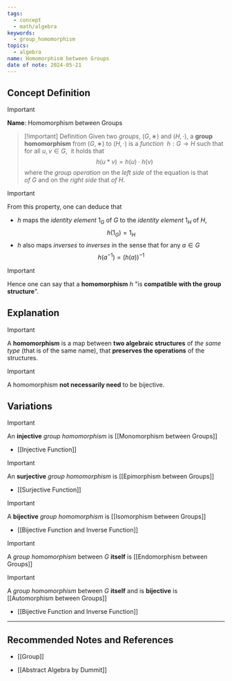 ```yaml
---
tags:
  - concept
  - math/algebra
keywords:
  - group_homomorphism
topics:
  - algebra
name: Homomorphism between Groups
date of note: 2024-05-21
---
```


## Concept Definition

>[!important]
>**Name**: Homomorphism between Groups

>[!important] Definition
>Given two *groups*, $(G,∗)$ and $(H,\cdot)$, a **group homomorphism** from $(G,∗)$ to $(H,\cdot)$ is a *function*  $h: G\to H$ such that for all $u, v \in G$,  it holds that
>$$
>h(u * v) = h(u) \cdot h(v)
>$$
>where the *group operation* on the *left side* of the equation is that *of* $G$ and on the *right side* that *of* $H.$

>[!important]
>From this property, one can deduce that
>- $h$ maps the *identity element* $1_{G}$ of $G$ to the *identity element* $1_{H}$ of $H$,
>  $$
>  h(1_{G}) = 1_{H}
> $$
>- $h$ also maps *inverses* to *inverses* in the sense that for any $a \in G$
>$$
>h(a^{-1}) = (h(a))^{-1}
>$$

>[!important]
>Hence one can say that a **homomorphism** $h$ "is **compatible with the group structure**".

## Explanation

>[!important]
>A **homomorphism** is a map between **two algebraic structures** of *the same type* (that is of the same name), that **preserves the operations** of the structures.

>[!important]
>A homomorphism **not necessarily need** to be bijective.

## Variations

>[!important]
>An **injective** *group homomorphism* is [[Monomorphism between Groups]]

- [[Injective Function]]

>[!important]
>An **surjective** *group homomorphism* is [[Epimorphism between Groups]]

- [[Surjective Function]]

>[!important]
>A **bijective** *group homomorphism* is [[Isomorphism between Groups]] 

- [[Bijective Function and Inverse Function]]

>[!important]
>A *group homomorphism* between $G$ **itself** is [[Endomorphism between Groups]]

>[!important]
>A *group homomorphism* between $G$ **itself** and is **bijective** is [[Automorphism between Groups]]

- [[Bijective Function and Inverse Function]]




-----------
##  Recommended Notes and References

- [[Group]]

- [[Abstract Algebra by Dummit]]